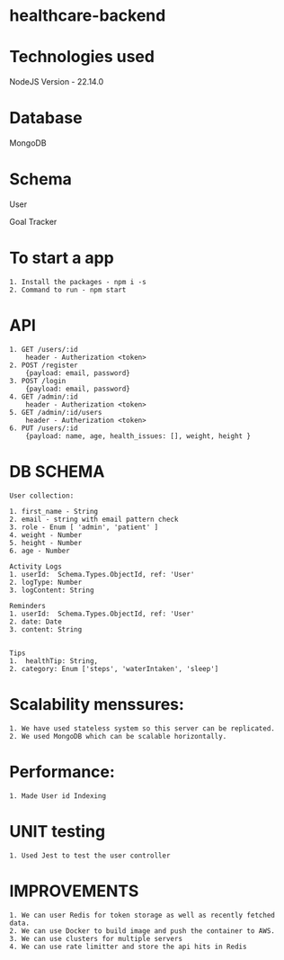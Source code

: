 # healthcare-backend

# Technologies used
NodeJS Version - 22.14.0

# Database
MongoDB 

# Schema
User
   
Goal Tracker


# To start a app 
    1. Install the packages - npm i -s 
    2. Command to run - npm start

# API 

    1. GET /users/:id 
        header - Autherization <token>
    2. POST /register
        {payload: email, password}
    3. POST /login
        {payload: email, password}
    4. GET /admin/:id
        header - Autherization <token>
    5. GET /admin/:id/users
        header - Autherization <token>
    6. PUT /users/:id
        {payload: name, age, health_issues: [], weight, height }


# DB SCHEMA
    User collection:

    1. first_name - String
    2. email - string with email pattern check
    3. role - Enum [ 'admin', 'patient' ]
    4. weight - Number
    5. height - Number 
    6. age - Number

    Activity Logs
    1. userId:  Schema.Types.ObjectId, ref: 'User'
    2. logType: Number
    3. logContent: String

    Reminders
    1. userId:  Schema.Types.ObjectId, ref: 'User'
    2. date: Date
    3. content: String


    Tips
    1.  healthTip: String,
    2. category: Enum ['steps', 'waterIntaken', 'sleep']


# Scalability menssures: 
    1. We have used stateless system so this server can be replicated.
    2. We used MongoDB which can be scalable horizontally.
    
# Performance: 
    1. Made User id Indexing
    
# UNIT testing
    1. Used Jest to test the user controller


# IMPROVEMENTS

    1. We can user Redis for token storage as well as recently fetched data.
    2. We can use Docker to build image and push the container to AWS. 
    3. We can use clusters for multiple servers
    4. We can use rate limitter and store the api hits in Redis












